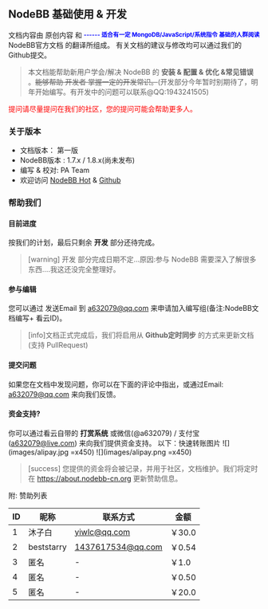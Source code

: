 ## NodeBB 基础使用 & 开发
<small style="float:right;color:blue;">

**------ 适合有一定 MongoDB/JavaScript/系统指令 基础的人群阅读** 
</small>

文档内容由 原创内容 和 NodeBB官方文档 的翻译所组成。
有关文档的建议与修改均可以通过我们的Github提交。

> 本文档能帮助新用户学会/解决 NodeBB 的 **安装 & 配置 & 优化 &常见错误** 。~~能够帮助 开发者 掌握一定的开发常识。~~(开发部分今年暂时别期待了，明年开始编写。有开发中的问题可以联系@QQ:1943241505)

<font color="red">提问请尽量提问在我们的社区，您的提问可能会帮助更多人。</font>

### 关于版本
* 文档版本： 第一版
* NodeBB版本 : 1.7.x / 1.8.x(尚未发布)
* 编写 & 校对: PA Team
* 欢迎访问 [NodeBB Hot](https://nodebb-cn.org ) & [Github](https://github.com/NodeBB-China/)

### 帮助我们

#### 目前进度
按我们的计划，最后只剩余 **开发** 部分还待完成。

>[warning] 开发 部分完成日期不定...原因:参与 NodeBB 需要深入了解很多东西....我这还没完全整理好。

#### 参与编辑
您可以通过 发送Email 到 [a632079@qq.com](mailto:a632079@qq.com) 来申请加入编写组(备注:NodeBB文档编写+ 看云ID)。

>[info]文档正式完成后，我们将启用从 **Github定时同步** 的方式来更新文档(支持 PullRequest)

#### 提交问题
如果您在文档中发现问题，你可以在下面的评论中指出，或通过Email:  [a632079@qq.com](mailto:a632079@qq.com) 来向我们反馈。

#### 资金支持?
你可以通过看云自带的 **打赏系统**  或微信(@a632079) / 支付宝(a632079@live.com) 来向我们提供资金支持。
以下：快速转账图片
![](images/alipay.jpg =x450)  ![](images/alipay.png =x450)

>[success] 您提供的资金将会被记录，并用于社区，文档维护。我们将定时在 https://about.nodebb-cn.org 更新赞助信息。

附: 赞助列表

|  ID  | 昵称   | 联系方式   |  金额  |
| --- | --- | --- | --- |
|  1  |  沐子白  |  yiwlc@qq.com  |  ￥30.0  |
|  2   |  beststarry  |  1437617534@qq.com  |  ￥0.54  |
|  3  | 匿名 | - | ￥1.0 |
|  4  | 匿名 | - | ￥0.50 |
|  5  | 匿名 | - | ￥20.0 |

